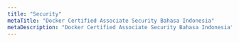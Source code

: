 ```yaml
---
title: "Security"
metaTitle: "Docker Certified Associate Security Bahasa Indonesia"
metaDescription: "Docker Certified Associate Security Bahasa Indonesia"
---
```

